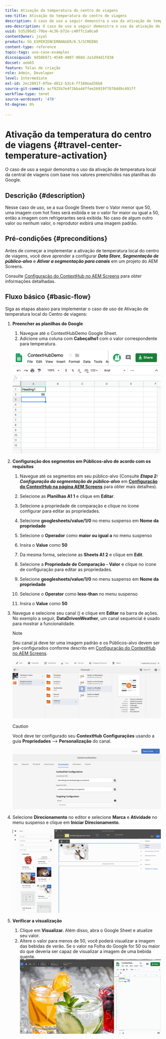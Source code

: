 ```yaml
---
title: Ativação da temperatura do centro de viagens
seo-title: Ativação da temperatura do centro de viagens
description: O caso de uso a seguir demonstra o uso da ativação de temperatura local da central de viagens com base nos valores preenchidos nas planilhas do Google.
seo-description: O caso de uso a seguir demonstra o uso da ativação de temperatura local da central de viagens com base nos valores preenchidos nas planilhas do Google.
uuid: b35286d2-79be-4c36-b72e-c40ffc1a0ca0
contentOwner: jsyal
products: SG_EXPERIENCEMANAGER/6.5/SCREENS
content-type: reference
topic-tags: use-case-examples
discoiquuid: 9d58b971-4540-4007-968d-2a1d94d1fd38
docset: aem65
feature: Telas de criação
role: Admin, Developer
level: Intermediate
exl-id: 2ec2891f-0fbe-4812-b3c4-ff160ead36b8
source-git-commit: acf925b7e4f3bba44ffee26919f7078dd9c491ff
workflow-type: tm+mt
source-wordcount: '478'
ht-degree: 0%

---
```


# Ativação da temperatura do centro de viagens {#travel-center-temperature-activation}

O caso de uso a seguir demonstra o uso da ativação de temperatura local da central de viagens com base nos valores preenchidos nas planilhas do Google.

## Descrição {#description}

Nesse caso de uso, se a sua Google Sheets tiver o Valor menor que 50, uma imagem com hot fixes será exibida e se o valor for maior ou igual a 50, então a imagem com refrigerantes será exibida. No caso de algum outro valor ou nenhum valor, o reprodutor exibirá uma imagem padrão.

## Pré-condições {#preconditions}

Antes de começar a implementar a ativação de temperatura local do centro de viagens, você deve aprender a configurar ***Data Store***, ***Segmentação de público-alvo*** e ***Ativar a segmentação para canais*** em um projeto do AEM Screens.

Consulte [Configuração do ContextHub no AEM Screens](configuring-context-hub.md) para obter informações detalhadas.

## Fluxo básico {#basic-flow}

Siga as etapas abaixo para implementar o caso de uso de Ativação de temperatura local do Centro de viagens:

1. **Preencher as planilhas do Google**

   1. Navegue até o ContextHubDemo Google Sheet.
   1. Adicione uma coluna com **Cabeçalho1** com o valor correspondente para temperatura.

   ![screen_shot_2019-05-08at112911am](assets/screen_shot_2019-05-08at112911am.png)

1. **Configuração dos segmentos em Públicos-alvo de acordo com os requisitos**

   1. Navegue até os segmentos em seu público-alvo (Consulte ***Etapa 2: Configuração da segmentação de público-alvo*** em **[Configuração do ContextHub na página AEM Screens](configuring-context-hub.md)** para obter mais detalhes).

   1. Selecione as **Planilhas A1 1** e clique em **Editar**.

   1. Selecione a propriedade de comparação e clique no ícone configurar para editar as propriedades.
   1. Selecione **googlesheets/value/1/0** no menu suspenso em **Nome da propriedade**

   1. Selecione o **Operador** como **maior ou igual a** no menu suspenso

   1. Insira o **Value** como **50**

   1. Da mesma forma, selecione as **Sheets A1 2** e clique em **Edit**.

   1. Selecione a **Propriedade de Comparação - Valor** e clique no ícone de configuração para editar as propriedades.
   1. Selecione **googlesheets/value/1/0** no menu suspenso em **Nome da propriedade**

   1. Selecione o **Operator** como **less-than** no menu suspenso

   1. Insira o **Value** como **50**

1. Navegue e selecione seu canal () e clique em **Editar** na barra de ações. No exemplo a seguir, **DataDrivenWeather**, um canal sequencial é usado para mostrar a funcionalidade.

   >[!NOTE]
   >
   >Seu canal já deve ter uma imagem padrão e os Públicos-alvo devem ser pré-configurados conforme descrito em [Configuração do ContextHub no AEM Screens](configuring-context-hub.md).

   ![screen_shot_2019-05-08at113022am](assets/screen_shot_2019-05-08at113022am.png)

   >[!CAUTION]
   >
   >Você deve ter configurado seu **ContextHub** **Configurações** usando a guia **Propriedades** —> **Personalização** do canal.

   ![screen_shot_2019-05-08at114106am](assets/screen_shot_2019-05-08at114106am.png)

1. Selecione **Direcionamento** no editor e selecione **Marca** e **Atividade** no menu suspenso e clique em **Iniciar Direcionamento**.

   ![new_activity3](assets/new_activity3.gif)

1. **Verificar a visualização**

   1. Clique em **Visualizar.** Além disso, abra o Google Sheet e atualize seu valor.
   1. Altere o valor para menos de 50, você poderá visualizar a imagem das bebidas de verão. Se o valor na Folha do Google for 50 ou maior do que deveria ser capaz de visualizar a imagem de uma bebida quente.
   ![result3](assets/result3.gif)
